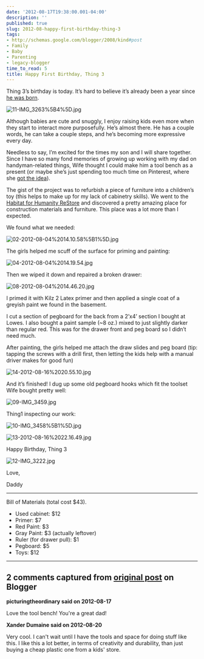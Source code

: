 ```yaml
---
date: '2012-08-17T19:38:00.001-04:00'
description: ''
published: true
slug: 2012-08-happy-first-birthday-thing-3
tags:
- http://schemas.google.com/blogger/2008/kind#post
- Family
- Baby
- Parenting
- legacy-blogger
time_to_read: 5
title: Happy First Birthday, Thing 3
---
```



Thing 3’s birthday is today. It’s hard to believe it’s already been a year since [he was born](../2011/2011-08-birth-story-thing-3.html).

![11-IMG_3263%5B4%5D.jpg](11-IMG_3263%5B4%5D.jpg)

Although babies are cute and snuggly, I enjoy raising kids even more when they start to interact more purposefully. He’s almost there. He has a couple words, he can take a couple steps, and he’s becoming more expressive every day.

Needless to say, I’m excited for the times my son and I will share together. Since I have so many fond memories of growing up working with my dad on handyman-related things, Wife thought I could make him a tool bench as a present (or maybe she’s just spending too much time on Pinterest, where she [got the idea](http://pinterest.com/pin/184577284698686013/)).

The gist of the project was to refurbish a piece of furniture into a children’s toy (this helps to make up for my lack of cabinetry skills). We went to the [Habitat for Humanity ReStore](http://www.habitat.org/restores/default.aspx) and discovered a pretty amazing place for construction materials and furniture. This place was a lot more than I expected.

We found what we needed:

![02-2012-08-04%2014.10.58%5B1%5D.jpg](02-2012-08-04%2014.10.58%5B1%5D.jpg)

The girls helped me scuff of the surface for priming and painting:  

![04-2012-08-04%2014.19.54.jpg](04-2012-08-04%2014.19.54.jpg)  

Then we wiped it down and repaired a broken drawer:

![08-2012-08-04%2014.46.20.jpg](08-2012-08-04%2014.46.20.jpg)

I primed it with Kilz 2 Latex primer and then applied a single coat of a greyish paint we found in the basement.

I cut a section of pegboard for the back from a 2’x4’ section I bought at Lowes. I also bought a paint sample (~8 oz.) mixed to just slightly darker than regular red. This was for the drawer front and peg board so I didn’t need much.

After painting, the girls helped me attach the draw slides and peg board (tip: tapping the screws with a drill first, then letting the kids help with a manual driver makes for good fun)

![14-2012-08-16%2020.55.10.jpg](14-2012-08-16%2020.55.10.jpg)

And it’s finished! I dug up some old pegboard hooks which fit the toolset Wife bought pretty well:

![09-IMG_3459.jpg](09-IMG_3459.jpg)

Thing1 inspecting our work:

![10-IMG_3458%5B1%5D.jpg](10-IMG_3458%5B1%5D.jpg)

![13-2012-08-16%2022.16.49.jpg](13-2012-08-16%2022.16.49.jpg)

Happy Birthday, Thing 3

![12-IMG_3222.jpg](12-IMG_3222.jpg)    

Love,   

Daddy  <hr />

Bill of Materials (total cost $43).  <ul>   <li>Used cabinet: $12</li>    <li>Primer: $7</li>    <li>Red Paint: $3</li>    <li>Gray Paint: $3 (actually leftover)</li>    <li>Ruler (for drawer pull): $1</li>    <li>Pegboard: $5</li>    <li>Toys: $12</li> </ul>

---

## 2 comments captured from [original post](https://blog.wassupy.com/2012/08/happy-first-birthday-thing-3.html) on Blogger

**picturingtheordinary said on 2012-08-17**

Love the tool bench! You're a great dad!

**Xander Dumaine said on 2012-08-20**

Very cool. I can't wait until I have the tools and space for doing stuff like this. I like this a lot better, in terms of creativity and durability, than just buying a cheap plastic one from a kids' store.

